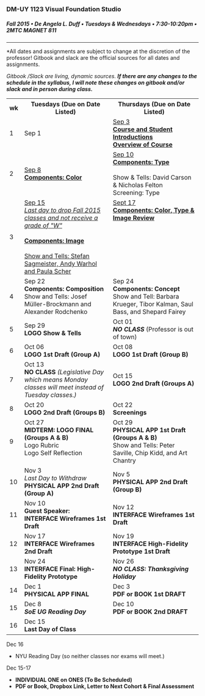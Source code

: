 ### DM-UY 1123 Visual Foundation Studio
##### Fall 2015 • De Angela L. Duff • Tuesdays & Wednesdays • 7:30-10:20pm • 2MTC MAGNET 811 

---

*All dates and assignments are subject to change at the discretion of the professor! Gitbook and slack are the official sources for all dates and assignments.

*Gitbook /Slack are living, dynamic sources. **If there are any changes to the schedule in the syllabus, I will note these changes on gitbook and/or slack and in person during class.***
<table>
    <tr>
        <th width="4%">wk</th>
        <th width="48%">Tuesdays (Due on Date Listed)</th>
        <th width="48%">Thursdays (Due on Date Listed)</th>
    </tr>
    <tr>
        <td>1</td>
        <td>Sep 1<br></td>
        <td><a href="test.md">Sep 3<br><strong>Course and Student Introductions<br>Overview of Course</strong></a></td>
    </tr>
    <tr>
        <td>2</td>
        <td><a href="week_2_detail_sep_8.md">Sep 8<br><strong>Components: Color</strong></a></td>
        <td><a href="week_2_detail_sep_8.md">Sep 10<br><strong>Components: Type</strong></a><br><br>Show & Tells: David Carson & Nicholas Felton<br>Screening: Type</td>
    </tr>
    <tr>
        <td>3</td>
        <td valign="top"><a href="week_3_detail_sep_15.md">Sep 15<br><i>Last day to drop Fall 2015 classes and not receive a grade of "W"</i><br><Br><strong>Components: Image</strong><br><br>Show and Tells: Stefan Sagmeister, Andy Warhol and Paula Scher</a></td>
        <td valign="top"><a href="week_3_detail_sep_15.md">Sept 17<br><strong>Components: Color, Type &amp; Image Review</strong></a></td>
    </tr>
    <tr>
        <td>4</td>
        <td valign="top">Sep 22<br><strong>Components: Composition</strong><br>Show and Tells: Josef Müller-Brockmann and Alexander Rodchenko</td>
        <td valign="top">Sep 24<br><strong>Components: Concept</strong><br>Show and Tell: Barbara Krueger, Tibor Kalman, Saul Bass, and Shepard Fairey</td>
    </tr>
    <tr>
        <td>5</td>
        <td>Sep 29<br><strong>LOGO Show & Tells</strong></td>
        <td>Oct 01<br><strong><i>NO CLASS</i></strong> (Professor is out of town)</i></td>
    </tr>
    <tr>
        <td>6</td>
        <td>Oct 06<br><strong>LOGO 1st Draft (Group A)</strong></td>
        <td>Oct 08<br><strong>LOGO 1st Draft (Group B)</strong></td>
    </tr>
    <tr>
        <td>7</td>
        <td>Oct 13<br><strong>NO CLASS</strong> <i>(Legislative Day which means Monday classes will meet instead of Tuesday classes.)</i></td>
        <td>Oct 15<br><strong>LOGO 2nd Draft (Groups A)</strong></td>
    </tr>
    <tr>
        <td>8</td>
        <td>Oct 20<br><strong>LOGO 2nd Draft (Groups B)</strong></td>
        <td>Oct 22<br><strong>Screenings</strong></td>
    </tr>
    <tr>
        <td>9</td>
        <td valign="top">Oct 27<br><strong>MIDTERM: LOGO FINAL (Groups A & B)</strong><br>Logo Rubric<br>Logo Self Reflection</td>
        <td valign="top">Oct 29<br><strong>PHYSICAL APP 1st Draft (Groups A & B)</strong><br>Show and Tells: Peter Saville, Chip Kidd, and Art Chantry</td>
    </tr>
    <tr>
        <td>10</td>
        <td>Nov 3<br><i>Last Day to Withdraw</i><br><strong>PHYSICAL APP 2nd Draft (Group A)</strong></td>
        <td>Nov 5<br><strong>PHYSICAL APP 2nd Draft (Group B)</a></strong></td>
    </tr>
    <tr>
        <td>11</td>
        <td>Nov 10<br><strong>Guest Speaker: <br>INTERFACE Wireframes 1st Draft</strong></td>
        <td>Nov 12<br><strong>INTERFACE Wireframes 1st Draft</strong></strong></td>
    </tr>
    <tr>
        <td>12</td>
        <td>Nov 17<br><strong>INTERFACE Wireframes 2nd Draft</strong></td>
        <td>Nov 19<br><strong>INTERFACE High-Fidelity Prototype 1st Draft</strong></td>
    </tr>
    <tr>
        <td>13</td>
        <td>Nov 24<br><strong>INTERFACE Final: High-Fidelity Prototype</strong></td>
        <td>Nov 26<br><strong><i>NO CLASS: Thanksgiving Holiday</i></strong></td>
    </tr>
    <tr>
        <td>14</td>
        <td>Dec 1<br><strong>PHYSICAL APP FINAL</strong></td>
        <td>Dec 3<br><strong>PDF or BOOK 1st DRAFT</strong></td>
    </tr>
    <tr>
        <td>15</td>
        <td>Dec 8<br><strong><i>SoE UG Reading Day</i></strong></td>
        <td>Dec 10<br><strong>PDF or BOOK 2nd DRAFT</strong></td>
    </tr>
    <tr>
        <td>16</td>
        <td>Dec 15<br><strong>Last Day of Class</strong></td>
        <td></td>
    </tr>
</table>

Dec 16
* NYU Reading Day (so neither classes nor exams will meet.)

Dec 15-17<br>
* **INDIVIDUAL ONE on ONES (To Be Scheduled)**
* **PDF or Book, Dropbox Link, Letter to Next Cohort & Final Assessment**